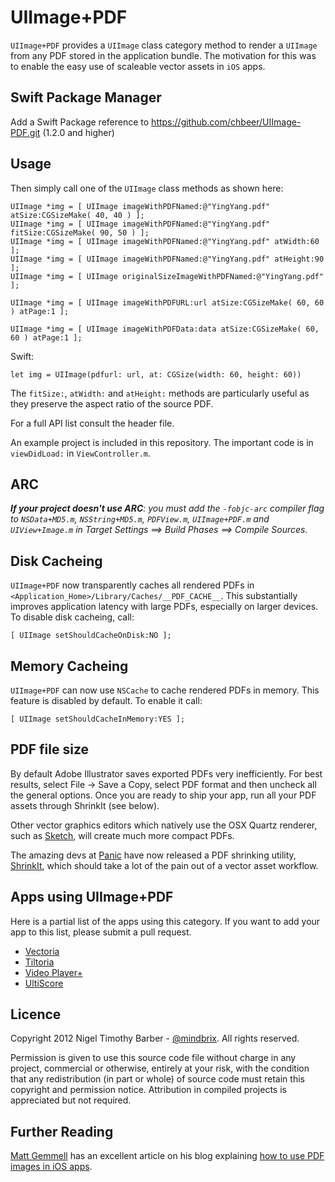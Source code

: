 UIImage+PDF
===========

`UIImage+PDF` provides a `UIImage` class category method to render a `UIImage` from any PDF stored in the application bundle. The motivation for this was to enable the easy use of scaleable vector assets in `iOS` apps.


Swift Package Manager
---------------------

Add a Swift Package reference to https://github.com/chbeer/UIImage-PDF.git (1.2.0 and higher)


Usage
-----
	
Then simply call one of the `UIImage` class methods as shown here:

	UIImage *img = [ UIImage imageWithPDFNamed:@"YingYang.pdf" atSize:CGSizeMake( 40, 40 ) ];
	UIImage *img = [ UIImage imageWithPDFNamed:@"YingYang.pdf" fitSize:CGSizeMake( 90, 50 ) ];
	UIImage *img = [ UIImage imageWithPDFNamed:@"YingYang.pdf" atWidth:60 ];
	UIImage *img = [ UIImage imageWithPDFNamed:@"YingYang.pdf" atHeight:90 ];
	UIImage *img = [ UIImage originalSizeImageWithPDFNamed:@"YingYang.pdf" ];
	
	UIImage *img = [ UIImage imageWithPDFURL:url atSize:CGSizeMake( 60, 60 ) atPage:1 ];
	
	UIImage *img = [ UIImage imageWithPDFData:data atSize:CGSizeMake( 60, 60 ) atPage:1 ];
 
 Swift:
 
    let img = UIImage(pdfurl: url, at: CGSize(width: 60, height: 60))


The `fitSize:`, `atWidth:` and `atHeight:` methods are particularly useful as they preserve the aspect ratio of the source PDF.

For a full API list consult the header file.

An example project is included in this repository. The important code is in `viewDidLoad:` in `ViewController.m`.


ARC
---

_**If your project doesn't use ARC**: you must add the `-fobjc-arc` compiler flag to `NSData+MD5.m`, `NSString+MD5.m`, `PDFView.m`, `UIImage+PDF.m` and `UIView+Image.m` in Target Settings ==> Build Phases ==> Compile Sources._


Disk Cacheing 
--------------

`UIImage+PDF` now transparently caches all rendered PDFs in `<Application_Home>/Library/Caches/__PDF_CACHE__`. This substantially improves application latency with large PDFs, especially on larger devices. To disable disk cacheing, call:

	[ UIImage setShouldCacheOnDisk:NO ];
	

Memory Cacheing 
--------------

`UIImage+PDF` can now use `NSCache` to cache rendered PDFs in memory. This feature is disabled by default. To enable it call:

	[ UIImage setShouldCacheInMemory:YES ];



PDF file size
-------------

By default Adobe Illustrator saves exported PDFs very inefficiently. For best results, select File -> Save a Copy, select PDF format and then uncheck all the general options. Once you are ready to ship your app, run all your PDF assets through ShrinkIt (see below).

Other vector graphics editors which natively use the OSX Quartz renderer, such as [Sketch](http://www.bohemiancoding.com/sketch/), will create much more compact PDFs.

The amazing devs at [Panic](http://www.panic.com/) have now released a PDF shrinking utility, [ShrinkIt](http://www.panic.com/blog/2010/02/shrinkit-1-0/), which should take a lot of the pain out of a vector asset workflow.


Apps using UIImage+PDF
----------------------

Here is a partial list of the apps using this category. If you want to add your app to this list, please submit a pull request.

* [Vectoria](http://vectoria.co.uk)
* [Tiltoria](https://itunes.apple.com/gb/app/tiltoria/id460391221?mt=8)
* [Video Player+](https://itunes.apple.com/gb/app/video-player+/id575932926?mt=8)
* [UltiScore](http://johnstewart.com/ios/ultiscore)


Licence
-------

Copyright 2012 Nigel Timothy Barber - [@mindbrix](http://twitter.com/mindbrix). All rights reserved.

Permission is given to use this source code file without charge in any project, commercial or otherwise, entirely at your risk, with the condition that any redistribution (in part or whole) of source code must retain this copyright and permission notice. Attribution in compiled projects is appreciated but not required.


Further Reading
---------------

[Matt Gemmell](http://twitter.com/mattgemmell) has an excellent article on his blog explaining [how to use PDF images in iOS apps](http://mattgemmell.com/2012/02/10/using-pdf-images-in-ios-apps/).

